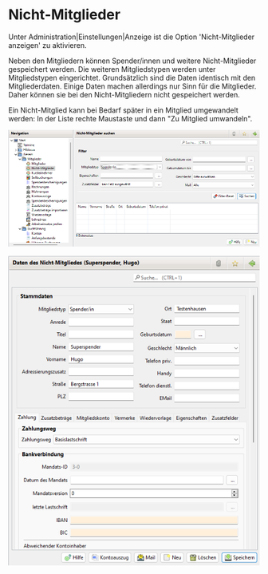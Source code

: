 # Nicht-Mitglieder

Unter Administration\|Einstellungen\|Anzeige ist die Option 'Nicht-Mitglieder anzeigen' zu aktivieren.

Neben den Mitgliedern können Spender/innen und weitere Nicht-Mitglieder gespeichert werden. Die weiteren Mitgliedstypen werden unter Mitgliedstypen eingerichtet. Grundsätzlich sind die Daten identisch mit den Mitgliederdaten. Einige Daten machen allerdings nur Sinn für die Mitglieder. Daher können sie bei den Nicht-Mitgliedern nicht gespeichert werden.

Ein Nicht-Mitglied kann bei Bedarf später in ein Mitglied umgewandelt werden: In der Liste rechte Maustaste und dann "Zu Mitglied umwandeln".

![](../../assets/nichtmitgliedsuche.png)

![](../../assets/nichtmitglieder.png)

